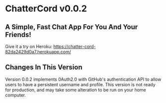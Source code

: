 # ChatterCord v0.0.2
## A Simple, Fast Chat App For You And Your Friends!
Give it a try on Heroku: https://chatter-cord-82da2429d0a7.herokuapp.com/
## Changes In This Version
  Version 0.0.2 implements 0Auth2.0 with GitHub's authentication API to allow users to have a persistent username and profile. This version is not ready for production, and may take some alteration to be run on your home computer.
